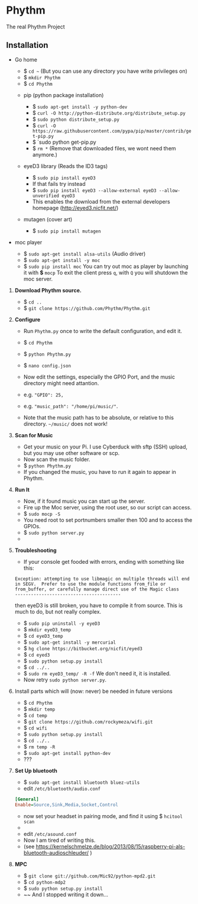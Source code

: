 Phythm
======

The real Phythm Project


Installation
---------------


  - Go home
	* $ `cd ~` (But you can use any directory you have write privileges on)
	* $ `mkdir Phythm`
	* $ `cd Phythm`


	- pip (python package installation)
		* $ `sudo apt-get install -y python-dev`
		* $ `curl -O http://python-distribute.org/distribute_setup.py`
		* $ `sudo python distribute_setup.py`
		* $ `curl -O https://raw.githubusercontent.com/pypa/pip/master/contrib/get-pip.py`
		* $ `sudo python get-pip.py
		* $ `rm *` (Remove that downloaded files, we wont need them anymore.)
		
	- eyeD3 library (Reads the ID3 tags)
		* $ `sudo pip install eyeD3` 
		* If that fails try instead
		* $ `sudo pip install eyeD3 --allow-external eyeD3 --allow-unverified eyeD3`
		* This enables the download from the external developers homepage (http://eyed3.nicfit.net/)
		
	- mutagen (cover art)
		* $ `sudo pip install mutagen` 

		
  - moc player
  	* $ `sudo apt-get install alsa-utils` (Audio driver)
  	* $ `sudo apt-get install -y moc`
  	* $ `sudo pip install moc`
		You can try out moc as player by launching it with __$__ `mocp`
		To exit the client press `q`, with `Q` you will shutdown the moc server.
			
1. **Download Phythm source.**
	* $ `cd ..`
	* $ `git clone https://github.com/Phythm/Phythm.git`
	
	
2. **Configure**
	* Run `Phythm.py` once to write the default configuration, and edit it.
	* $ `cd Phythm`
	* $ `python Phythm.py`
	* $ `nano config.json`
	
	* Now edit the settings, especially the GPIO Port, and the music directory might need attantion.
	* e.g. `"GPIO": 25,`
	* e.g. `"music_path": "/home/pi/music/"`.
	* Note that the music path has to be absolute, or relative to this directory. `~/music/` does not work!
	
3. **Scan for Music**
	* Get your music on your Pi. I use Cyberduck with sftp (SSH) upload, but you may use other software or scp.
	* Now scan the music folder.
	* $ `python Phythm.py`
	* If you changed the music, you have to run it again to appear in Phythm.

4. **Run It**
	* Now, if it found music you can start up the server.
	* Fire up the Moc server, using the root user, so our script can access.
	* $ `sudo mocp -S`
	* You need root to set portnumbers smaller then 100 and to access the GPIOs.
	* $ `sudo python server.py`
	* 
5. **Troubleshooting**
	* If your console get fooded with errors, ending with something like this:
	``` shell
	Exception: attempting to use libmagic on multiple threads will end in SEGV.  Prefer to use the module functions from_file or from_buffer, or carefully manage direct use of the Magic class
	----------------------------------------
	```
	then eyeD3 is still broken, you have to compile it from source. This is much to do, but not really complex.
	* $ `sudo pip uninstall -y eyeD3`
	* $ `mkdir eyeD3_temp`
	* $ `cd eyeD3_temp`
	* $ `sudo apt-get install -y mercurial`
	* $ `hg clone https://bitbucket.org/nicfit/eyed3`
	* $ `cd eyed3`
	* $ `sudo python setup.py install`
	* $ `cd ../..`
	* $ `sudo rm eyeD3_temp/ -R -f` We don't need it, it is installed.
	* Now retry `sudo python server.py`.
	

7. Install parts which will (now: never) be needed in future versions
	* $ `cd Phythm`
	* $ `mkdir temp`	
	* $ `cd temp`	
	* $ `git clone https://github.com/rockymeza/wifi.git`
	* $ `cd wifi`	
	* $ `sudo python setup.py install`	
	* $ `cd ../..`	
	* $ `rm temp -R`
	* $ `sudo apt-get install python-dev`
	* ???

8. **Set Up bluetooth**
	* $ `sudo apt-get install bluetooth bluez-utils`
	* edit `/etc/bluetooth/audio.conf`
	``` ini
	[General]
	Enable=Source,Sink,Media,Socket,Control
	```
	* now set your headset in pairing mode, and find it using $ `hcitool scan`
	* 
	* edit `/etc/asound.conf`
	*  Now I am tired of writing this.
	* (see https://kernelschmelze.de/blog/2013/08/15/raspberry-pi-als-bluetooth-audioschleuder/ )
	 
9. **MPC**
	* $ `git clone git://github.com/Mic92/python-mpd2.git`
	* $ `cd python-mdp2`
	* $ `sudo python setup.py install`
	*  ~~ And I stopped writing it down...
